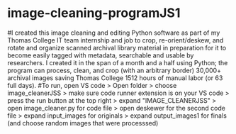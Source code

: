 # image-cleaning-programJS1
#I created this image cleaning and editing Python software as part of my Thomas College IT team internship and job to crop, re-orient/deskew, and rotate and organize scanned archival library material in preparation for it to become easily tagged with metadata, searchable and usable by researchers. I created it in the span of a month and a half using Python; the program can process, clean, and crop (with an arbitrary border) 30,000+ archival images saving Thomas College 1512 hours of manual labor (or 63 full days).
#To run, open VS code > Open folder > choose image_cleanerJSS > make sure code runner extension is on your VS code > press the run button at the top right > expand "IMAGE_CLEANERJSS" > open image_cleaner.py for code file > open deskewer for the second code file > expand input_images for originals > expand output_images1 for finals (and choose random images that were processsed)
